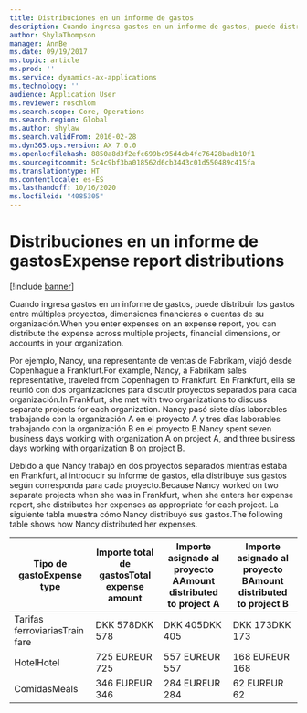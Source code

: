 ```yaml
---
title: Distribuciones en un informe de gastos
description: Cuando ingresa gastos en un informe de gastos, puede distribuirlos entre los gastos de múltiples proyectos, entidades legales o cuentas de su organización.
author: ShylaThompson
manager: AnnBe
ms.date: 09/19/2017
ms.topic: article
ms.prod: ''
ms.service: dynamics-ax-applications
ms.technology: ''
audience: Application User
ms.reviewer: roschlom
ms.search.scope: Core, Operations
ms.search.region: Global
ms.author: shylaw
ms.search.validFrom: 2016-02-28
ms.dyn365.ops.version: AX 7.0.0
ms.openlocfilehash: 8850a8d3f2efc699bc95d4cb4fc76428badb10f1
ms.sourcegitcommit: 5c4c9bf3ba018562d6cb3443c01d550489c415fa
ms.translationtype: HT
ms.contentlocale: es-ES
ms.lasthandoff: 10/16/2020
ms.locfileid: "4085305"
---
```

# <a name="expense-report-distributions"></a><span data-ttu-id="41b12-103">Distribuciones en un informe de gastos</span><span class="sxs-lookup"><span data-stu-id="41b12-103">Expense report distributions</span></span>

[!include [banner](../includes/banner.md)]

<span data-ttu-id="41b12-104">Cuando ingresa gastos en un informe de gastos, puede distribuir los gastos entre múltiples proyectos, dimensiones financieras o cuentas de su organización.</span><span class="sxs-lookup"><span data-stu-id="41b12-104">When you enter expenses on an expense report, you can distribute the expense across multiple projects, financial dimensions, or accounts in your organization.</span></span>

<span data-ttu-id="41b12-105">Por ejemplo, Nancy, una representante de ventas de Fabrikam, viajó desde Copenhague a Frankfurt.</span><span class="sxs-lookup"><span data-stu-id="41b12-105">For example, Nancy, a Fabrikam sales representative, traveled from Copenhagen to Frankfurt.</span></span> <span data-ttu-id="41b12-106">En Frankfurt, ella se reunió con dos organizaciones para discutir proyectos separados para cada organización.</span><span class="sxs-lookup"><span data-stu-id="41b12-106">In Frankfurt, she met with two organizations to discuss separate projects for each organization.</span></span> <span data-ttu-id="41b12-107">Nancy pasó siete días laborables trabajando con la organización A en el proyecto A y tres días laborables trabajando con la organización B en el proyecto B.</span><span class="sxs-lookup"><span data-stu-id="41b12-107">Nancy spent seven business days working with organization A on project A, and three business days working with organization B on project B.</span></span>

<span data-ttu-id="41b12-108">Debido a que Nancy trabajó en dos proyectos separados mientras estaba en Frankfurt, al introducir su informe de gastos, ella distribuye sus gastos según corresponda para cada proyecto.</span><span class="sxs-lookup"><span data-stu-id="41b12-108">Because Nancy worked on two separate projects when she was in Frankfurt, when she enters her expense report, she distributes her expenses as appropriate for each project.</span></span> <span data-ttu-id="41b12-109">La siguiente tabla muestra cómo Nancy distribuyó sus gastos.</span><span class="sxs-lookup"><span data-stu-id="41b12-109">The following table shows how Nancy distributed her expenses.</span></span>


| <span data-ttu-id="41b12-110">Tipo de gasto</span><span class="sxs-lookup"><span data-stu-id="41b12-110">Expense type</span></span> | <span data-ttu-id="41b12-111">Importe total de gastos</span><span class="sxs-lookup"><span data-stu-id="41b12-111">Total expense amount</span></span>|<span data-ttu-id="41b12-112">Importe asignado al proyecto A</span><span class="sxs-lookup"><span data-stu-id="41b12-112">Amount distributed to project A</span></span>| <span data-ttu-id="41b12-113">Importe asignado al proyecto B</span><span class="sxs-lookup"><span data-stu-id="41b12-113">Amount distributed to project B</span></span> |
|--------------|---------------------|-------------------------------|---------------------------------|
|<span data-ttu-id="41b12-114">Tarifas ferroviarias</span><span class="sxs-lookup"><span data-stu-id="41b12-114">Train fare</span></span>   |<span data-ttu-id="41b12-115">DKK 578</span><span class="sxs-lookup"><span data-stu-id="41b12-115">DKK 578</span></span>              |<span data-ttu-id="41b12-116">DKK 405</span><span class="sxs-lookup"><span data-stu-id="41b12-116">DKK 405</span></span>                        |<span data-ttu-id="41b12-117">DKK 173</span><span class="sxs-lookup"><span data-stu-id="41b12-117">DKK 173</span></span>                          |
|<span data-ttu-id="41b12-118">Hotel</span><span class="sxs-lookup"><span data-stu-id="41b12-118">Hotel</span></span>         |<span data-ttu-id="41b12-119">725 EUR</span><span class="sxs-lookup"><span data-stu-id="41b12-119">EUR 725</span></span>              |<span data-ttu-id="41b12-120">557 EUR</span><span class="sxs-lookup"><span data-stu-id="41b12-120">EUR 557</span></span>                        |<span data-ttu-id="41b12-121">168 EUR</span><span class="sxs-lookup"><span data-stu-id="41b12-121">EUR 168</span></span>                          |
|<span data-ttu-id="41b12-122">Comidas</span><span class="sxs-lookup"><span data-stu-id="41b12-122">Meals</span></span>         |<span data-ttu-id="41b12-123">346 EUR</span><span class="sxs-lookup"><span data-stu-id="41b12-123">EUR 346</span></span>              |<span data-ttu-id="41b12-124">284 EUR</span><span class="sxs-lookup"><span data-stu-id="41b12-124">EUR 284</span></span>                        |<span data-ttu-id="41b12-125">62 EUR</span><span class="sxs-lookup"><span data-stu-id="41b12-125">EUR 62</span></span>                           |

